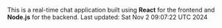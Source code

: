 This is a real-time chat application built using **React** for the frontend and **Node.js** for the backend.
Last updated: Sat Nov  2 09:07:22 UTC 2024
